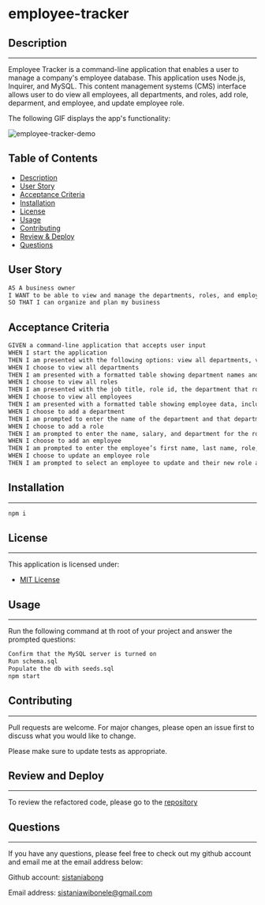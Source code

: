 # employee-tracker

## Description
--------------
Employee Tracker is a command-line application that enables a user to manage a company's employee database. This application uses Node.js, Inquirer, and MySQL. This content management systems (CMS) interface allows user to do view all employees, all departments, and roles, add role, deparment, and employee, and update employee role.

The following GIF displays the app's functionality:

![employee-tracker-demo](./images/employee-tracker.gif)

## Table of Contents

- [Description](#description)
- [User Story](#user-story)
- [Acceptance Criteria](#acceptance-criteria)
- [Installation](#installation)
- [License](#license)
- [Usage](#usage)
- [Contributing](#contributing)
- [Review & Deploy](#review-and-deploy)
- [Questions](#questions)


## User Story

```md
AS A business owner
I WANT to be able to view and manage the departments, roles, and employees in my company
SO THAT I can organize and plan my business
```


## Acceptance Criteria
```md
GIVEN a command-line application that accepts user input
WHEN I start the application
THEN I am presented with the following options: view all departments, view all roles, view all employees, add a department, add a role, add an employee, and update an employee role
WHEN I choose to view all departments
THEN I am presented with a formatted table showing department names and department ids
WHEN I choose to view all roles
THEN I am presented with the job title, role id, the department that role belongs to, and the salary for that role
WHEN I choose to view all employees
THEN I am presented with a formatted table showing employee data, including employee ids, first names, last names, job titles, departments, salaries, and managers that the employees report to
WHEN I choose to add a department
THEN I am prompted to enter the name of the department and that department is added to the database
WHEN I choose to add a role
THEN I am prompted to enter the name, salary, and department for the role and that role is added to the database
WHEN I choose to add an employee
THEN I am prompted to enter the employee’s first name, last name, role, and manager, and that employee is added to the database
WHEN I choose to update an employee role
THEN I am prompted to select an employee to update and their new role and this information is updated in the database 
```

## Installation
---
```bash
npm i
```

## License
---
This application is licensed under:

- [MIT License](https://choosealicense.com/licenses/mit/)


## Usage
---
Run the following command at th root of your project and answer the prompted questions:

```bash
Confirm that the MySQL server is turned on
Run schema.sql
Populate the db with seeds.sql
npm start
```

## Contributing
---
Pull requests are welcome. For major changes, please open an issue first to discuss what you would like to change.

Please make sure to update tests as appropriate.

## Review and Deploy
---
To review the refactored code, please go to the [repository](https://github.com/sistaniabong/employee-tracker)


## Questions
---
If you have any questions, please feel free to check out my github account and email me at the email address below:

Github account: [sistaniabong](https://github.com/sistaniabong)

Email address: sistaniawibonele@gmail.com